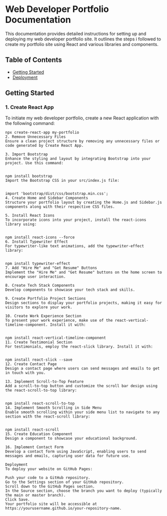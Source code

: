 # Web Developer Portfolio Documentation

This documentation provides detailed instructions for setting up and deploying my web developer portfolio site.
It outlines the steps i followed to create my portfolio site using React and various libraries and components.

## Table of Contents
- [Getting Started](#getting-started)
- [Deployment](#deployment)

## Getting Started

### 1. Create React App

To initiate my web developer portfolio, create a new React application with the following command:

```
npx create-react-app my-portfolio
2. Remove Unnecessary Files
Ensure a clean project structure by removing any unnecessary files or code generated by Create React App.

3. Import Bootstrap
Enhance the styling and layout by integrating Bootstrap into your project. Use this command:


npm install bootstrap
Import the Bootstrap CSS in your src/index.js file:


import 'bootstrap/dist/css/bootstrap.min.css';
4. Create Home and Sidebar Components
Structure your portfolio layout by creating the Home.js and Sidebar.js components along with their respective CSS files.

5. Install React Icons
To incorporate icons into your project, install the react-icons library using:


npm install react-icons --force
6. Install Typewriter Effect
For typewriter-like text animations, add the typewriter-effect library:


npm install typewriter-effect
7. Add "Hire Me" and "Get Resume" Buttons
Implement the "Hire Me" and "Get Resume" buttons on the home screen to encourage user interaction.

8. Create Tech Stack Components
Develop components to showcase your tech stack and skills.

9. Create Portfolio Project Sections
Design sections to display your portfolio projects, making it easy for visitors to explore your work.

10. Create Work Experience Section
To present your work experience, make use of the react-vertical-timeline-component. Install it with:


npm install react-vertical-timeline-component
11. Create Testimonial Section
For testimonials, employ the react-slick library. Install it with:


npm install react-slick --save
12. Create Contact Page
Design a contact page where users can send messages and emails to get in touch with you.

13. Implement Scroll-to-Top Feature
Add a scroll-to-top button and customize the scroll bar design using the react-scroll-to-top library:


npm install react-scroll-to-top
14. Implement Smooth Scrolling in Side Menu
Enable smooth scrolling within your side menu list to navigate to any section with the react-scroll library:


npm install react-scroll
15. Create Education Component
Design a component to showcase your educational background.

16. Implement Contact Form
Develop a contact form using JavaScript, enabling users to send messages and emails, capturing user data for future use.

Deployment
To deploy your website on GitHub Pages:

Push your code to a GitHub repository.
Go to the Settings section of your GitHub repository.
Scroll down to the GitHub Pages section.
In the Source section, choose the branch you want to deploy (typically the main or master branch).
Click Save.
Your portfolio site will be accessible at https://yourusername.github.io/your-repository-name.
